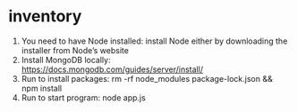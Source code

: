 # inventory
1. You need to have Node installed: install Node either by downloading the installer from Node’s website
2. Install MongoDB locally: https://docs.mongodb.com/guides/server/install/
3. Run to install packages: rm -rf node_modules package-lock.json && npm install
4. Run to start program: node app.js
